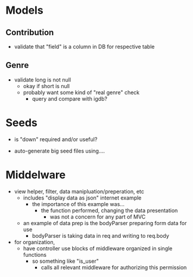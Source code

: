 # Models

## Contribution

* validate that "field" is a column in DB for respective table

## Genre

* validate long is not null
    * okay if short is null
    * probably want some kind of "real genre" check
        * query and compare with igdb?

# Seeds

* is "down" required and/or useful?

* auto-generate big seed files using....

# Middelware

* view helper, filter, data manipluation/preperation, etc
    * includes "display data as json" internet example
        * the importance of this example was...
            * the function performed, changing the data presentation
                * was not a concern for any part of MVC
    * an example of data prep is the bodyParser preparing form data for use
        * bodyParser is taking data in req and writing to req.body
* for organization,
    * have controller use blocks of middleware organized in single functions
        * so something like "is_user"
            * calls all relevant middleware for authorizing this permission
